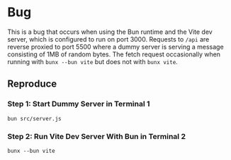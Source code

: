 # Bug

This is a bug that occurs when using the Bun runtime and the Vite dev server, which is configured to run on port 3000. Requests to `/api` are reverse proxied to port 5500 where a dummy server is serving a message consisting of 1MB of random bytes. The fetch request occasionally when running with `bunx --bun vite` but does not with `bunx vite`.

## Reproduce

### Step 1: Start Dummy Server in Terminal 1

```shell
bun src/server.js
```

### Step 2: Run Vite Dev Server With Bun in Terminal 2

```shell
bunx --bun vite
```

